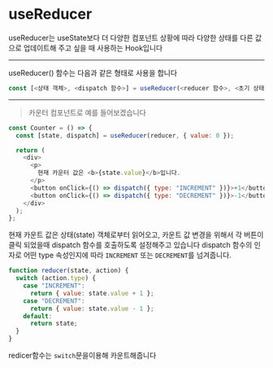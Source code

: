 # useReducer

useReducer는 useState보다 더 다양한 컴포넌트 상황에 따라 다양한 상태를 다른 값으로 업데이트해 주고 싶을 때 사용하는 Hook입니다

---

useReducer() 함수는 다음과 같은 형태로 사용을 합니다

```js
const [<상태 객체>, <dispatch 함수>] = useReducer(<reducer 함수>, <초기 상태>, <초기 함수>)
```

---

> 카운터 컴포넌트로 예를 들어보겠습니다

```js
const Counter = () => {
  const [state, dispatch] = useReducer(reducer, { value: 0 });

  return (
    <div>
      <p>
        현재 카운터 값은 <b>{state.value}</b>입니다.
      </p>
      <button onClick={() => dispatch({ type: "INCREMENT" })}>+1</button>
      <button onClick={() => dispatch({ type: "DECREMENT" })}>-1</button>
    </div>
  );
};
```

현재 카운트 값은 상태(state) 객체로부터 읽어오고, 카운트 값 변경을 위해서 각 버튼이 클릭 되었을때 dispatch 함수를 호출하도록 설정해주고 있습니다 dispatch 함수의 인자로 어떤 type 속성인지에 따라 `INCREMENT` 또는 `DECREMENT`를 넘겨줍니다.

```js
function reducer(state, action) {
  switch (action.type) {
    case "INCREMENT":
      return { value: state.value + 1 };
    case "DECREMENT":
      return { value: state.value - 1 };
    default:
      return state;
  }
}
```

redicer함수는 `switch`문을이용해 카운트해줍니다
